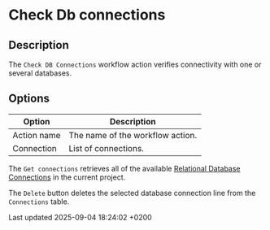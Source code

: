 <div id="header">

# Check Db connections

</div>

<div id="content">

<div class="sect1">

## Description

<div class="sectionbody">

<div class="paragraph">

The `Check DB Connections` workflow action verifies connectivity with one or several databases.

</div>

</div>

</div>

<div class="sect1">

## Options

<div class="sectionbody">

| Option      | Description                      |
| ----------- | -------------------------------- |
| Action name | The name of the workflow action. |
| Connection  | List of connections.             |

<div class="paragraph">

The `Get connections` retrieves all of the available [Relational Database Connections](metadata-types/rdbms-connection.Ni8gIutfpq) in the current project.

</div>

<div class="paragraph">

The `Delete` button deletes the selected database connection line from the `Connections` table.

</div>

</div>

</div>

</div>

<div id="footer">

<div id="footer-text">

Last updated 2025-09-04 18:24:02 +0200

</div>

</div>
